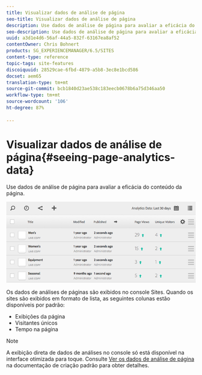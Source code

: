 ```yaml
---
title: Visualizar dados de análise de página
seo-title: Visualizar dados de análise de página
description: Use dados de análise de página para avaliar a eficácia do conteúdo da página.
seo-description: Use dados de análise de página para avaliar a eficácia do conteúdo da página.
uuid: a3d1e4d6-56af-44a5-832f-63167ea8af52
contentOwner: Chris Bohnert
products: SG_EXPERIENCEMANAGER/6.5/SITES
content-type: reference
topic-tags: site-features
discoiquuid: 28529cae-6fbd-4879-a5b8-3ec8e1bcd586
docset: aem65
translation-type: tm+mt
source-git-commit: bcb1840d23ae538c183eecb0678b6a75d346aa50
workflow-type: tm+mt
source-wordcount: '106'
ht-degree: 87%

---
```



# Visualizar dados de análise de página{#seeing-page-analytics-data}

Use dados de análise de página para avaliar a eficácia do conteúdo da página.

![chlimage_1-80](assets/chlimage_1-80.png)

Os dados de análises de páginas são exibidos no console Sites. Quando os sites são exibidos em formato de lista, as seguintes colunas estão disponíveis por padrão:

* Exibições da página
* Visitantes únicos
* Tempo na página

>[!NOTE]
>
>A exibição direta de dados de análises no console só está disponível na interface otimizada para toque. Consulte [Ver os dados de análise de página](/help/sites-authoring/page-analytics-using.md) na documentação de criação padrão para obter detalhes.
